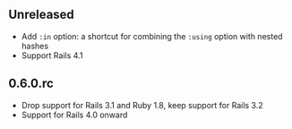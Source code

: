 ## Unreleased

* Add `:in` option: a shortcut for combining the `:using` option with nested hashes
* Support Rails 4.1

## 0.6.0.rc

* Drop support for Rails 3.1 and Ruby 1.8, keep support for Rails 3.2
* Support for Rails 4.0 onward
